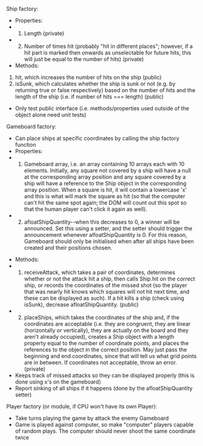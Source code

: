 Ship factory:
- Properties:
- 1. Length (private)
- 2. Number of times hit (probably "hit in different places"; however, if a hit part is marked then onwards as unselectable for future hits, this will just be equal to the number of hits) (private)
- Methods:
1. hit, which increases the number of hits on the ship (public)
2. isSunk, which calculates whether the ship is sunk or not (e.g. by returning true or false respectively) based on the number of hits and the length of the ship (i.e. if number of hits === length) (public)
- Only test public interface (i.e. methods/properties used outside of the object alone need unit tests) 

Gameboard factory:
- Can place ships at specific coordinates by calling the ship factory function
- Properties:
- 1. Gameboard array, i.e. an array containing 10 arrays each with 10 elements. Initially, any square not covered by a ship will have a null at the corresponding array position and any square covered by a ship will have a reference to the Ship object in the corresponding array position. When a square is hit, it will contain a lowercase 'x' and this is what will mark the square as hit (so that the computer can't hit the same spot again; the DOM will count out this spot so that the human player can't click it again as well).
- 2. afloatShipQuantity--when this decreases to 0, a winner will be announced. Set this using a setter, and the setter should trigger the announcement whenever alfoatShipQuantity is 0. For this reason, Gameboard should only be initialised when after all ships have been created and their positions chosen.
<!-- TODO: later, replace the below with a public side-effect like some sort of announcement, the type of side-effect being like one from https://medium.com/@jamesjefferyuk/javascript-what-are-pure-functions-4d4d5392d49c and then change the test suite accordingly -->
- Methods:
- 1. receiveAttack, which takes a pair of coordinates, determines whether or not the attack hit a ship, then calls Ship.hit on the correct ship, or records the coordinates of the missed shot (so the player that was nearly hit knows which squares will not hit next time, and these can be displayed as such). If a hit kills a ship (check using isSunk), decrease afloatShipQuantity. (public)
 - 2. placeShips, which takes the coordinates of the ship and, if the coordinates are acceptable (i.e. they are congruent, they are linear (horizontally or vertically), they are actually on the board and they aren't already occupied), creates a Ship object with a length property equal to the number of coordinate points, and places the references to the object in the correct position. May just pass the beginning and end coordinates, since that will tell us what grid points are in between. If coordinates not acceptable, throw an error. (private)
- Keeps track of missed attacks so they can be displayed properly (this is done 
using x's on the gameboard)
- Report sinking of all ships if it happens (done by the afloatShipQuantity setter)

Player factory (or module, if CPU won't have its own Player):
- Take turns playing the game by attack the enemy Gameboard
- Game is played against computer, so make "computer" players capable of random plays. The computer should never shoot the same coordinate twice